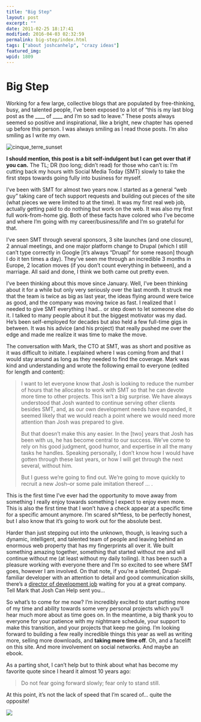 ```yaml
---
title: "Big Step"
layout: post
excerpt: ""
date: 2011-02-25 18:17:41
modified: 2016-04-03 02:32:59
permalink: big-step/index.html
tags: ["about joshcanhelp", "crazy ideas"]
featured_img: 
wpid: 1809
---
```


# Big Step

Working for a few large, collective blogs that are populated by free-thinking, busy, and talented people, I’ve been exposed to a lot of “this is my last blog post as the \_\_\_\_ of \_\_\_\_ and I’m so sad to leave.” These posts always seemed so positive and inspirational, like a bright, new chapter has opened up before this person. I was always smiling as I read those posts. I’m also smiling as I write my own.

![cinque_terre_sunset](/_images/2011/02/cinque_terre_sunset.jpg)

**I should mention, this post is a bit self-indulgent but I can get over that if you can.** The TL; DR (too long; didn’t read) for those who can’t is: I’m cutting back my hours with Social Media Today (SMT) slowly to take the first steps towards going fully into business for myself.

I’ve been with SMT for almost two years now. I started as a general “web guy” taking care of tech support requests and building out pieces of the site (what pieces we were limited to at the time). It was my first real web job, actually getting paid to do nothing but work on the web. It was also my first full work-from-home gig. Both of these facts have colored who I’ve become and where I’m going with my career/business/life and I’m so grateful for that.

I’ve seen SMT through several sponsors, 3 site launches (and one closure), 2 annual meetings, and one major platform change to Drupal (which I still can’t type correctly in Google \[it’s always “Druapl” for some reason\] though I do it ten times a day). They’ve seen me through an incredible 3 months in Europe, 2 location moves (if you don’t count everything in between), and a marriage. All said and done, I think we both came out pretty even.

I’ve been thinking about this move since January. Well, I’ve been thinking about it for a while but only very seriously over the last month. It struck me that the team is twice as big as last year, the ideas flying around were twice as good, and the company was moving twice as fast. I realized that I needed to give SMT everything I had… or step down to let someone else do it. I talked to many people about it but the biggest motivator was my dad. He’s been self-employed for decades but also held a few full-time gigs in between. It was his advice (and his project) that really pushed me over the edge and made me realize it was time to make the move.

The conversation with Mark, the CTO at SMT, was as short and positive as it was difficult to initiate. I explained where I was coming from and that I would stay around as long as they needed to find the coverage. Mark was kind and understanding and wrote the following email to everyone (edited for length and content):

> I want to let everyone know that Josh is looking to reduce the number of hours that he allocates to work with SMT so that he can devote more time to other projects. This isn’t a big surprise. We have always understood that Josh wanted to continue serving other clients besides SMT, and, as our own development needs have expanded, it seemed likely that we would reach a point where we would need more attention than Josh was prepared to give.
> 
> But that doesn’t make this any easier. In the \[two\] years that Josh has been with us, he has become central to our success. We’ve come to rely on his good judgment, good humor, and expertise in all the many tasks he handles. Speaking personally, I don’t know how I would have gotten through these last years, or how I will get through the next several, without him.
> 
> But I guess we’re going to find out. We’re going to move quickly to recruit a new Josh–or some pale imitation thereof … .

This is the first time I’ve ever had the opportunity to move away from something I really enjoy towards something I expect to enjoy even more. This is also the first time that I won’t have a check appear at a specific time for a specific amount anymore. I’m scared sh\*tless, to be perfectly honest, but I also know that it’s going to work out for the absolute best.

Harder than just stepping out into the unknown, though, is leaving such a dynamic, intelligent, and talented team of people and leaving behind an enormous web property that has my fingerprints all over it. We built something amazing together, something that started without me and will continue without me (at least without my daily toiling). It has been such a pleasure working with everyone there and I’m so excited to see where SMT goes, however I am involved. On that note, if you’re a talented, Drupal-familiar developer with an attention to detail and good communication skills, there’s a [director of development job](http://socialmediatoday.com/Jobs/#DirDev) waiting for you at a great company. Tell Mark that Josh Can Help sent you…

So what’s to come for me now? I’m incredibly excited to start putting more of my time and ability towards some very personal projects which you’ll hear much more about as time goes on. In the meantime, a big thank you to everyone for your patience with my nightmare schedule, your support to make this transition, and your projects that keep me going. I’m looking forward to building a few really incredible things this year as well as writing more, selling more downloads, and **taking more time off**. Oh, and a facelift on this site. And more involvement on social networks. And maybe an ebook.

As a parting shot, I can’t help but to think about what has become my favorite quote since I heard it almost 10 years ago:

> Do not fear going forward slowly; fear only to stand still.

At this point, it’s not the lack of speed that I’m scared of… quite the opposite!

![](/_images/2011/02/CnH_go.jpg)